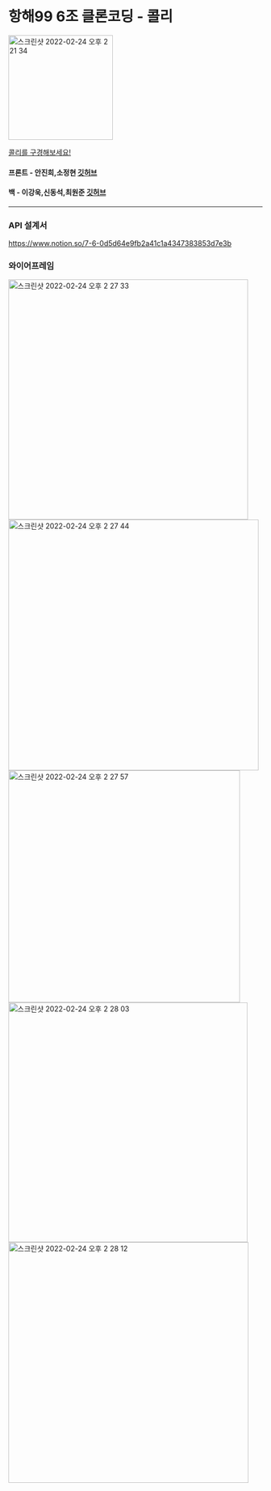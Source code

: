 # 항해99 6조 클론코딩 - 콜리
<img width="207" alt="스크린샷 2022-02-24 오후 2 21 34" src="https://user-images.githubusercontent.com/89513776/155463152-66221846-ef4c-4565-8230-d05fd9d71ff2.png">

[콜리를 구경해보세요!](http://colley-hanghea.s3-website.ap-northeast-2.amazonaws.com/)

#### 프론트 - 안진희,소정현 [깃허브](https://github.com/aaanjini/hanghea_clone) 
#### 백 - 이강욱,신동석,최원준 [깃허브](https://github.com/Kanguk1/hanghae99_7w)

<hr/>

### API 설계서
https://www.notion.so/7-6-0d5d64e9fb2a41c1a4347383853d7e3b


### 와이어프레임 

<img width="475" alt="스크린샷 2022-02-24 오후 2 27 33" src="https://user-images.githubusercontent.com/89513776/155463686-abb4396f-59d7-43fd-9bca-47dc72e4697f.png">
<img width="496" alt="스크린샷 2022-02-24 오후 2 27 44" src="https://user-images.githubusercontent.com/89513776/155463699-e4434ca7-469e-44d4-be07-0191676f8980.png">
<img width="459" alt="스크린샷 2022-02-24 오후 2 27 57" src="https://user-images.githubusercontent.com/89513776/155463705-8c6716a7-159b-40c5-abc2-8f6b86a1976f.png">
<img width="474" alt="스크린샷 2022-02-24 오후 2 28 03" src="https://user-images.githubusercontent.com/89513776/155463709-ba715832-422f-4f97-a02e-b2ac906c7061.png">
<img width="476" alt="스크린샷 2022-02-24 오후 2 28 12" src="https://user-images.githubusercontent.com/89513776/155463716-cb6e385e-865b-4929-bcde-6f7830972d7d.png">

